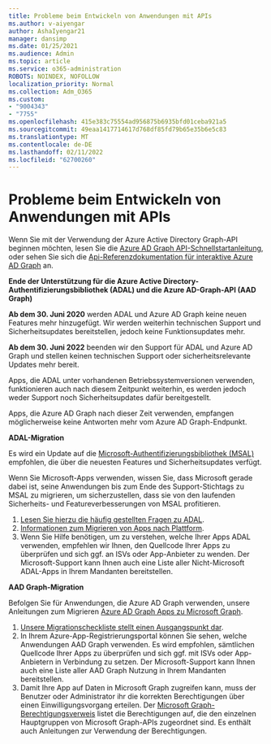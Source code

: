 ```yaml
---
title: Probleme beim Entwickeln von Anwendungen mit APIs
ms.author: v-aiyengar
author: AshaIyengar21
manager: dansimp
ms.date: 01/25/2021
ms.audience: Admin
ms.topic: article
ms.service: o365-administration
ROBOTS: NOINDEX, NOFOLLOW
localization_priority: Normal
ms.collection: Adm_O365
ms.custom:
- "9004343"
- "7755"
ms.openlocfilehash: 415e383c75554ad956875b6935bfd01ceba921a5
ms.sourcegitcommit: 49eaa1417714617d768df85fd79b65e35b6e5c83
ms.translationtype: MT
ms.contentlocale: de-DE
ms.lasthandoff: 02/11/2022
ms.locfileid: "62700260"
---
```

# <a name="issues-developing-applications-with-apis"></a>Probleme beim Entwickeln von Anwendungen mit APIs

Wenn Sie mit der Verwendung der Azure Active Directory Graph-API beginnen möchten, lesen Sie die [Azure AD Graph API-Schnellstartanleitung](https://docs.microsoft.com/azure/active-directory/develop/microsoft-graph-intro), oder sehen Sie sich die [Api-Referenzdokumentation für interaktive Azure AD Graph](https://docs.microsoft.com/previous-versions/azure/ad/graph/api/api-catalog) an.

**Ende der Unterstützung für die Azure Active Directory-Authentifizierungsbibliothek (ADAL) und die Azure AD-Graph-API (AAD Graph)**

**Ab dem 30. Juni 2020** werden ADAL und Azure AD Graph keine neuen Features mehr hinzugefügt. Wir werden weiterhin technischen Support und Sicherheitsupdates bereitstellen, jedoch keine Funktionsupdates mehr.

**Ab dem 30. Juni 2022** beenden wir den Support für ADAL und Azure AD Graph und stellen keinen technischen Support oder sicherheitsrelevante Updates mehr bereit.

Apps, die ADAL unter vorhandenen Betriebssystemversionen verwenden, funktionieren auch nach diesem Zeitpunkt weiterhin, es werden jedoch weder Support noch Sicherheitsupdates dafür bereitgestellt.

Apps, die Azure AD Graph nach dieser Zeit verwenden, empfangen möglicherweise keine Antworten mehr vom Azure AD Graph-Endpunkt.

**ADAL-Migration**

Es wird ein Update auf die [Microsoft-Authentifizierungsbibliothek (MSAL)](https://docs.microsoft.com/azure/active-directory/develop/v2-overview) empfohlen, die über die neuesten Features und Sicherheitsupdates verfügt.

Wenn Sie Microsoft-Apps verwenden, wissen Sie, dass Microsoft gerade dabei ist, seine Anwendungen bis zum Ende des Support-Stichtags zu MSAL zu migrieren, um sicherzustellen, dass sie von den laufenden Sicherheits- und Featureverbesserungen von MSAL profitieren.

1. [Lesen Sie hierzu die häufig gestellten Fragen zu ADAL](https://docs.microsoft.com/azure/active-directory/develop/msal-migration#frequently-asked-questions-faq).
1. [Informationen zum Migrieren von Apps nach Plattform](https://docs.microsoft.com/azure/active-directory/develop/msal-migration#frequently-asked-questions-faq).
1. Wenn Sie Hilfe benötigen, um zu verstehen, welche Ihrer Apps ADAL verwenden, empfehlen wir Ihnen, den Quellcode Ihrer Apps zu überprüfen und sich ggf. an ISVs oder App-Anbieter zu wenden. Der Microsoft-Support kann Ihnen auch eine Liste aller Nicht-Microsoft ADAL-Apps in Ihrem Mandanten bereitstellen.

**AAD Graph-Migration**

Befolgen Sie für Anwendungen, die Azure AD Graph verwenden, unsere Anleitungen zum Migrieren [Azure AD Graph Apps zu Microsoft Graph](https://docs.microsoft.com/graph/migrate-azure-ad-graph-overview?view=graph-rest-1.0&preserve-view=true).

1. [Unsere Migrationscheckliste stellt einen Ausgangspunkt dar](https://docs.microsoft.com/graph/migrate-azure-ad-graph-planning-checklist). 
1. In Ihrem Azure-App-Registrierungsportal können Sie sehen, welche Anwendungen AAD Graph verwenden. Es wird empfohlen, sämtlichen Quellcode Ihrer Apps zu überprüfen und sich ggf. mit ISVs oder App-Anbietern in Verbindung zu setzen. Der Microsoft-Support kann Ihnen auch eine Liste aller AAD Graph Nutzung in Ihrem Mandanten bereitstellen.
1. Damit Ihre App auf Daten in Microsoft Graph zugreifen kann, muss der Benutzer oder Administrator ihr die korrekten Berechtigungen über einen Einwilligungsvorgang erteilen. Der [Microsoft Graph-Berechtigungsverweis](https://docs.microsoft.com/graph/permissions-reference?context=graph%2Fapi%2Fbeta&view=graph-rest-beta&preserve-view=true) listet die Berechtigungen auf, die den einzelnen Hauptgruppen von Microsoft Graph-APIs zugeordnet sind. Es enthält auch Anleitungen zur Verwendung der Berechtigungen.
